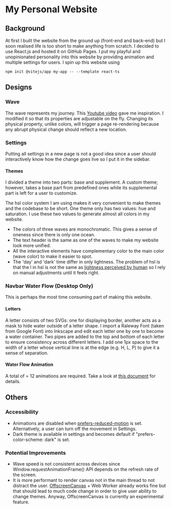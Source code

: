 # My Personal Website

## Background

At first I built the website from the ground up (front-end and back-end) but I soon realised life is too short to make anything from scratch. I decided to use React.js and hosted it on GitHub Pages. I put my playful and unopinionated personality into this website by providing animation and multiple settings for users. I spin up this website using

```
npm init @vitejs/app my-app -- --template react-ts
```

## Designs

### Wave

The wave represents my journey. This [Youtube video](https://www.youtube.com/watch?v=LLfhY4eVwDY) gave me inspiration. I modified it so that its properties are adjustable on the fly. Changing its physical property, unlike colors, will trigger a page re-rendering because any abrupt physical change should reflect a new location.

### Settings

Putting all settings in a new page is not a good idea since a user should interactively know how the change goes live so I put it in the sidebar.

#### Themes

I divided a theme into two parts: base and supplement. A custom theme; however, takes a base part from predefined ones while its supplemental part is left for a user to customize.

The hsl color system I am using makes it very convenient to make themes and the codebase to be short. One theme only has two values: hue and saturation. I use these two values to generate almost all colors in my website.

- The colors of three waves are monochromatic. This gives a sense of oneness since there is only one ocean.
- The text header is the same as one of the waves to make my website look more unified.
- All the interactive elements have complementary color to the main color (wave color) to make it easier to spot.
- The 'day' and 'dark' time differ in only lightness. The problem of hsl is that the l in hsl is not the same as [lightness perceived by human](https://lea.verou.me/2021/03/inverted-lightness-variables) so I rely on manual adjustments until it feels right.

### Navbar Water Flow (Desktop Only)

This is perhaps the most time consuming part of making this website.

#### Letters

A letter consists of two SVGs: one for displaying border, another acts as a mask to hide water outside of a letter shape. I import a Raleway Font (taken from Google Font) into Inkscape and edit each letter one by one to become a water container. Two pipes are added to the top and bottom of each letter to ensure consistency across different letters. I add one 1px space to the width of a letter whose vertical line is at the edge (e.g. H, L, P) to give it a sense of separation.

#### Water Flow Animation

A total of = 12 animations are required. Take a look at [this document](doc/water-animation.md) for details.

## Others

### Accessibility

- Animations are disabled when [prefers-reduced-motion](https://developer.mozilla.org/en-US/docs/Web/CSS/@media/prefers-reduced-motion) is set. Alternatively, a user can turn off the movement in Settings.
- Dark theme is available in settings and becomes default if "prefers-color-scheme: dark" is set.

### Potential Improvements

- Wave speed is not consistent across devices since Window.requestAnimationFrame() API depends on the refresh rate of the screen.
- It is more performant to render canvas not in the main thread to not distract the user. [OffscreenCanvas](https://developer.mozilla.org/en-US/docs/Web/API/OffscreenCanvas) + Web Worker already works fine but that should lead to much code change in order to give user ability to change themes. Anyway, OffscreenCanvas is currently an experimental feature.
